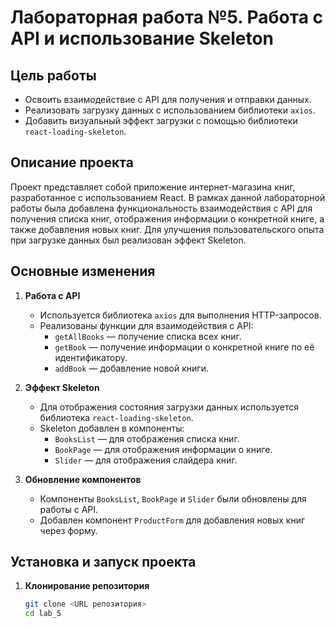 # Лабораторная работа №5. Работа с API и использование Skeleton

## Цель работы

- Освоить взаимодействие с API для получения и отправки данных.
- Реализовать загрузку данных с использованием библиотеки `axios`.
- Добавить визуальный эффект загрузки с помощью библиотеки `react-loading-skeleton`.

## Описание проекта

Проект представляет собой приложение интернет-магазина книг, разработанное с использованием React. В рамках данной лабораторной работы была добавлена функциональность взаимодействия с API для получения списка книг, отображения информации о конкретной книге, а также добавления новых книг. Для улучшения пользовательского опыта при загрузке данных был реализован эффект Skeleton.

## Основные изменения

1. **Работа с API**
   - Используется библиотека `axios` для выполнения HTTP-запросов.
   - Реализованы функции для взаимодействия с API:
     - `getAllBooks` — получение списка всех книг.
     - `getBook` — получение информации о конкретной книге по её идентификатору.
     - `addBook` — добавление новой книги.

2. **Эффект Skeleton**
   - Для отображения состояния загрузки данных используется библиотека `react-loading-skeleton`.
   - Skeleton добавлен в компоненты:
     - `BooksList` — для отображения списка книг.
     - `BookPage` — для отображения информации о книге.
     - `Slider` — для отображения слайдера книг.

3. **Обновление компонентов**
   - Компоненты `BooksList`, `BookPage` и `Slider` были обновлены для работы с API.
   - Добавлен компонент `ProductForm` для добавления новых книг через форму.

## Установка и запуск проекта

1. **Клонирование репозитория**
   ```bash
   git clone <URL репозитория>
   cd lab_5
